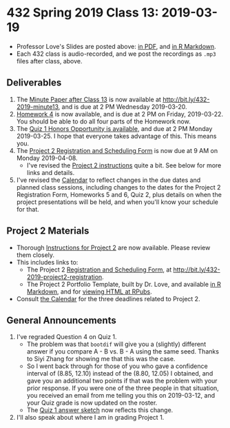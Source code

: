 # 432 Spring 2019 Class 13: 2019-03-19

- Professor Love's Slides are posted above: [in PDF](https://github.com/THOMASELOVE/2019-432/blob/master/slides/class13/432_2019_slides13.pdf), and [in R Markdown](https://github.com/THOMASELOVE/2019-432/blob/master/slides/class13/432_2019_slides13.Rmd). 
- Each 432 class is audio-recorded, and we post the recordings as `.mp3` files after class, above.

## Deliverables

1. The [Minute Paper after Class 13](http://bit.ly/432-2019-minute13) is now available at http://bit.ly/432-2019-minute13, and is due at 2 PM Wednesday 2019-03-20.
2. [Homework 4](https://github.com/THOMASELOVE/2019-432/tree/master/homework/homework4) is now available, and is due at 2 PM on Friday, 2019-03-22. You should be able to do all four parts of the Homework now.
3. The [Quiz 1 Honors Opportunity is available](https://github.com/THOMASELOVE/2019-432/blob/master/quizzes/quiz1_honors/README.md), and  due at 2 PM Monday 2019-03-25. I hope that everyone takes advantage of this. This means you.
4. The [Project 2 Registration and Scheduling Form](http://bit.ly/432-2019-project2-registration) is now due at 9 AM on Monday 2019-04-08. 
    - I've revised the [Project 2 instructions](https://github.com/THOMASELOVE/2019-432/tree/master/projects/project2) quite a bit. See below for more links and details.
5. I've revised the [Calendar](https://github.com/THOMASELOVE/2019-432/blob/master/calendar.md) to reflect changes in the due dates and planned class sessions, including changes to the dates for the Project 2 Registration Form, Homeworks 5 and 6, Quiz 2, plus details on when the project presentations will be held, and when you'll know your schedule for that.

## Project 2 Materials

- Thorough [Instructions for Project 2](https://github.com/THOMASELOVE/2019-432/tree/master/projects/project2) are now available. Please review them closely.
- This includes links to:
    - The Project 2 [Registration and Scheduling Form](http://bit.ly/432-2019-project2-registration), at http://bit.ly/432-2019-project2-registration.
    - The Project 2 Portfolio Template, built by Dr. Love, and available [in R Markdown](https://github.com/THOMASELOVE/2019-432/blob/master/projects/project2/project2-template-432-2019.Rmd), and for [viewing HTML at RPubs](http://rpubs.com/TELOVE/project2-template-432-2019).
- Consult [the Calendar](https://github.com/THOMASELOVE/2019-432/blob/master/calendar.md) for the three deadlines related to Project 2.

## General Announcements

1. I've regraded Question 4 on Quiz 1.
    - The problem was that `bootdif` will give you a (slightly) different answer if you compare A - B vs. B - A using the same seed. Thanks to Siyi Zhang for showing me that this was the case.
    - So I went back through for those of you who gave a confidence interval of (8.85, 12.10) instead of the (8.80, 12.05) I obtained, and gave you an additional two points if that was the problem with your prior response. If you were one of the three people in that situation, you received an email from me telling you this on 2019-03-12, and your Quiz grade is now updated on the roster.
    - The [Quiz 1 answer sketch](https://github.com/THOMASELOVE/2019-432/blob/master/quizzes/quiz1_materials/sketch_quiz_01_2019.pdf) now reflects this change.
2. I'll also speak about where I am in grading Project 1.


    
